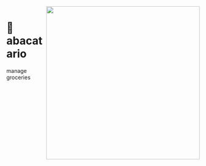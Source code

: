 <img width="400" align="right" src="https://user-images.githubusercontent.com/8951736/179363431-2b0d216a-3ab6-4f12-ac3c-4bbb2b260312.png" />

# 🥑 abacatario
manage groceries
